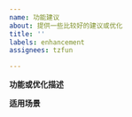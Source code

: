 ```yaml
---
name: 功能建议
about: 提供一些比较好的建议或优化
title: ''
labels: enhancement
assignees: tzfun

---
```


**功能或优化描述**

**适用场景**
